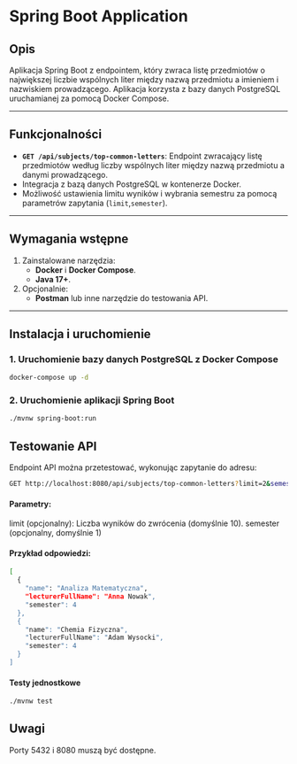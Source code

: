 # Spring Boot Application

## Opis

Aplikacja Spring Boot z endpointem, który zwraca listę przedmiotów o największej liczbie wspólnych liter między nazwą
przedmiotu a imieniem i nazwiskiem prowadzącego. Aplikacja korzysta z bazy danych PostgreSQL uruchamianej za pomocą
Docker Compose.

---

## Funkcjonalności

- **`GET /api/subjects/top-common-letters`**: Endpoint zwracający listę przedmiotów według liczby wspólnych liter między
  nazwą przedmiotu a danymi prowadzącego.
- Integracja z bazą danych PostgreSQL w kontenerze Docker.
- Możliwość ustawienia limitu wyników i wybrania semestru za pomocą parametrów zapytania (`limit`,`semester`).

---

## Wymagania wstępne

1. Zainstalowane narzędzia:
    - **Docker** i **Docker Compose**.
    - **Java 17+**.
2. Opcjonalnie:
    - **Postman** lub inne narzędzie do testowania API.

---

## Instalacja i uruchomienie

### 1. Uruchomienie bazy danych PostgreSQL z Docker Compose

   ```bash
   docker-compose up -d
   ```

### 2. Uruchomienie aplikacji Spring Boot

   ```bash
   ./mvnw spring-boot:run
   ```

## Testowanie API

Endpoint API można przetestować, wykonując zapytanie do adresu:

   ```bash
   GET http://localhost:8080/api/subjects/top-common-letters?limit=2&semester=4
   ```

#### Parametry:

limit (opcjonalny): Liczba wyników do zwrócenia (domyślnie 10).
semester (opcjonalny, domyślnie 1)
#### Przykład odpowiedzi:

```bash
[
  {
    "name": "Analiza Matematyczna",
    "lecturerFullName": "Anna Nowak",
    "semester": 4
  },
  {
    "name": "Chemia Fizyczna",
    "lecturerFullName": "Adam Wysocki",
    "semester": 4
  }
]
```

#### Testy jednostkowe

```bash 
./mvnw test
```
## Uwagi
Porty 5432 i 8080 muszą być dostępne.

